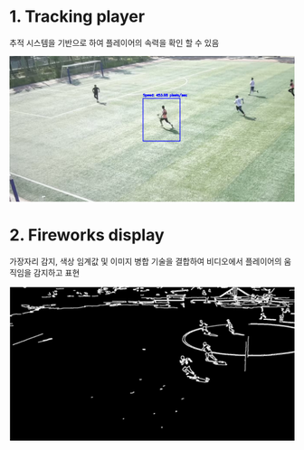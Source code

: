 # 1. Tracking player
추적 시스템을 기반으로 하여 플레이어의 속력을 확인 할 수 있음

 ![이미지없음](./data/555.png "스크린샷")

# 2. Fireworks display
 가장자리 감지, 색상 임계값 및 이미지 병합 기술을 결합하여 비디오에서 플레이어의 움직임을 감지하고 표현
 
 ![이미지없음](./data/333.png "스크린샷")
